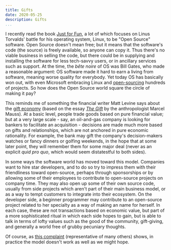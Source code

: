 ```yaml
---
title: Gifts
date: 2020-05-25
description: Gifts
...
```


I recently read the book [Just for Fun](https://www.goodreads.com/book/show/160171.Just_for_Fun), a lot of which focuses on Linus Torvalds' battle for his operating system, Linux, to be "Open Source" software. Open Source doesn't mean free; but it  means that the software's code (the source) is freely available, so anyone can copy it. Thus there's no viable business in selling the code, but there could be in supplying and installing the software for less tech-savvy users, or in ancillary services such as support. At the time, the _bête noire_ of OS was Bill Gates, who made a reasonable argument: OS software made it hard to earn a living from software, meaning worse quality for everybody. Yet today OS has basically won out, with even Microsoft embracing Linux and [open-sourcing](https://github.com/microsoft?q=license%3Agpl-3.0+license%3Amit&type=&language=) hundreds of projects. So how does the Open Source world square the circle of making it pay?

This reminds me of something the financial writer Matt Levine says about the [gift economy](https://www.bloomberg.com/opinion/articles/2017-05-02/litvaking-and-lending) (based on the essay [_The Gift_](https://en.wikipedia.org/wiki/The_Gift_(essay)) by the anthropologist Marcel Mauss). At a basic level, people trade goods based on pure financial value; but at a very large scale - say, an oil-and-gas company is looking for bankers to facilitate an acquisition - decisions are made much more based on gifts and relationships, which are not anchored in pure economic rationality. For example, the bank may gift the company's decision-makers watches or fancy dinners or golfing weekends, in the hope that at some later point, they will remember them for some major deal (never as an explicit _quid pro quo_, which would seem distatestful to both sides).

In some ways the software world has moved toward this model. Companies want to hire star developers, and to do so try to impress them with their friendliness toward open-source, perhaps through sponsorships or by allowing some of their employees to contribute to open-source projects on company time. They may also open up some of their own source code, usually from side projects which aren't part of their main business model, or as a way to tempt customers to integrate into their ecosystem. On the developer side, a beginner programmer may contribute to an open-source project related to her specialty as a way of making an name for herself. In each case, these are not transactions based on economic value, but part of a more sophisticated ritual in which each side hopes to gain, but is able to talk in terms of lofty values such as the good of the community, gift-giving, and generally a world free of grubby pecuniary thoughts.

Of course, as [this complaint](https://twitter.com/wesmckinn/status/1237488666425131011) (representative of many others) shows, in practice the model doesn't  work as well as we might hope.
